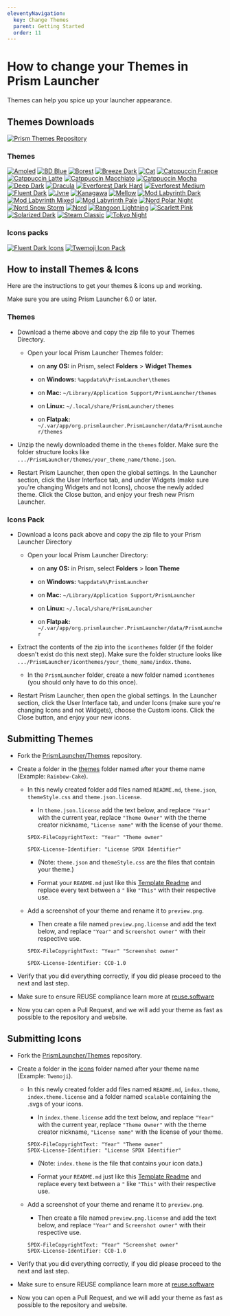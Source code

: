```yaml
---
eleventyNavigation:
  key: Change Themes
  parent: Getting Started
  order: 11
---
```


# How to change your Themes in Prism Launcher

Themes can help you spice up your launcher appearance.

## Themes Downloads

[![Prism Themes Repository](https://img.shields.io/badge/Prism--Themes--Repository-FDFDFC?style=for-the-badge&logo=github&logoColor=333333)](https://github.com/PrismLauncher/Themes)

### Themes

[![Amoled](https://img.shields.io/badge/Amoled-000000?style=for-the-badge&logo=github&logoColor=white)](https://github.com/PrismLauncher/Themes/releases/latest/download/Amoled-theme.zip)
[![BD Blue](https://img.shields.io/badge/BD_Blue-4989E6?style=for-the-badge&logo=github&logoColor=white)](https://github.com/PrismLauncher/Themes/releases/latest/download/BD-Blue-theme.zip)
[![Borest](https://img.shields.io/badge/Borest-1E1E2E?style=for-the-badge&logo=github&logoColor=white)](https://github.com/PrismLauncher/Themes/releases/latest/download/Borest-theme.zip)
[![Breeze Dark](https://img.shields.io/badge/Breeze_Dark-blue?style=for-the-badge&logo=github&logoColor=white)](https://github.com/PrismLauncher/Themes/releases/latest/download/Breeze-Dark-theme.zip)
[![Cat](https://img.shields.io/badge/Cat-9F90B9?style=for-the-badge&logo=github&logoColor=white)](https://github.com/PrismLauncher/Themes/releases/latest/download/Cat-theme.zip)
[![Catppuccin Frappe](https://img.shields.io/badge/Catppuccin_Frappe-EF9F76?style=for-the-badge&logo=github&logoColor=333333)](https://github.com/PrismLauncher/Themes/releases/latest/download/Catppuccin-Frappe-theme.zip)
[![Catppuccin Latte](https://img.shields.io/badge/Catppuccin_Latte-DC8A78?style=for-the-badge&logo=github&logoColor=white)](https://github.com/PrismLauncher/Themes/releases/latest/download/Catppuccin-Latte-theme.zip)
[![Catppuccin Macchiato](https://img.shields.io/badge/Catppuccin_Macchiato-A6DA95?style=for-the-badge&logo=github&logoColor=333333)](https://github.com/PrismLauncher/Themes/releases/latest/download/Catppuccin-Macchiato-theme.zip)
[![Catppuccin Mocha](https://img.shields.io/badge/Catppuccin_Mocha-DDB6F2?style=for-the-badge&logo=github&logoColor=333333)](https://github.com/PrismLauncher/Themes/releases/latest/download/Catppuccin-Mocha-theme.zip)
[![Deep Dark](https://img.shields.io/badge/Deep_Dark-141414?style=for-the-badge&logo=github&logoColor=white)](https://github.com/PrismLauncher/Themes/releases/latest/download/Deep-Dark-theme.zip)
[![Dracula](https://img.shields.io/badge/Dracula-BD93F9?style=for-the-badge&logo=github&logoColor=white)](https://github.com/PrismLauncher/Themes/releases/latest/download/Dracula-theme.zip)
[![Everforest Dark Hard](https://img.shields.io/badge/Everforest_Dark_Hard-3c4841?style=for-the-badge&logo=github&logoColor=white)](https://github.com/PrismLauncher/Themes/releases/latest/download/Everforest-Dark-Hard-theme.zip)
[![Everforest Medium](https://img.shields.io/badge/Everforest_Medium-425047?style=for-the-badge&logo=github&logoColor=white)](https://github.com/PrismLauncher/Themes/releases/latest/download/Everforest-Medium-theme.zip)
[![Fluent Dark](https://img.shields.io/badge/Fluent_Dark-60CDFF?style=for-the-badge&logo=github&logoColor=333333)](https://github.com/PrismLauncher/Themes/releases/latest/download/Fluent-Dark-theme.zip)
[![Jvne](https://img.shields.io/badge/Jvne-7455FE?style=for-the-badge&logo=github&logoColor=white)](https://github.com/PrismLauncher/Themes/releases/latest/download/Jvne-theme.zip)
[![Kanagawa](https://img.shields.io/badge/Kanagawa-54546D?style=for-the-badge&logo=github&logoColor=white)](https://github.com/PrismLauncher/Themes/releases/latest/download/Kanagawa-theme.zip)
[![Mellow](https://img.shields.io/badge/Mellow-%23161617?style=for-the-badge&logo=github)](https://github.com/PrismLauncher/Themes/releases/latest/download/Mellow-theme.zip)
[![Mod Labyrinth Dark](https://img.shields.io/badge/Mod_Labyrinth_Dark-1CD96A?style=for-the-badge&logo=github)](https://github.com/PrismLauncher/Themes/releases/latest/download/Mod.Labyrinth.Dark-theme.zip)
[![Mod Labyrinth Mixed](https://img.shields.io/badge/Mod_Labyrinth_Mixed-1CD96A?style=for-the-badge&logo=github)](https://github.com/PrismLauncher/Themes/releases/latest/download/Mod.Labyrinth.Mixed-theme.zip)
[![Mod Labyrinth Pale](https://img.shields.io/badge/Mod_Labyrinth_Pale-1CD96A?style=for-the-badge&logo=github)](https://github.com/PrismLauncher/Themes/releases/latest/download/Mod.Labyrinth.Pale-theme.zip)
[![Nord Polar Night](https://img.shields.io/badge/Nord_Polar_Night-4C566A?style=for-the-badge&logo=github&logoColor=white)](https://github.com/PrismLauncher/Themes/releases/latest/download/Nord-Polar-Night-theme.zip)
[![Nord Snow Storm](https://img.shields.io/badge/Nord_Snow_Storm-E5E9F0?style=for-the-badge&logo=github&logoColor=333333)](https://github.com/PrismLauncher/Themes/releases/latest/download/Nord-Snow-Storm-theme.zip)
[![Nord](https://img.shields.io/badge/Nord-88C0D0?style=for-the-badge&logo=github&logoColor=white)](https://github.com/PrismLauncher/Themes/releases/latest/download/Nord-theme.zip)
[![Rangoon Lightning](https://img.shields.io/badge/Rangoon_Lightning-FFBF22?style=for-the-badge&logo=github&logoColor=333333)](https://github.com/PrismLauncher/Themes/releases/latest/download/Rangoon-Lightning-theme.zip)
[![Scarlett Pink](https://img.shields.io/badge/Scarlett_Pink-F8C8DC?style=for-the-badge&logo=github&logoColor=900000)](https://github.com/PrismLauncher/Themes/releases/latest/download/Scarlett-Pink-theme.zip)
[![Solarized Dark](https://img.shields.io/badge/Solarized_Dark-073642?style=for-the-badge&logo=github&logoColor=white)](https://github.com/PrismLauncher/Themes/releases/latest/download/Solarized-Dark-theme.zip)
[![Steam Classic](https://img.shields.io/badge/Steam_Classic-4C5844?style=for-the-badge&logo=github&logoColor=white)](https://github.com/PrismLauncher/Themes/releases/latest/download/Steam-Classic-theme.zip)
[![Tokyo Night](https://img.shields.io/badge/Tokyo_Night-C0CAF5?style=for-the-badge&logo=github&logoColor=333333)](https://github.com/PrismLauncher/Themes/releases/latest/download/Tokyo-Night-theme.zip)

### Icons packs

[![Fluent Dark Icons](https://img.shields.io/badge/Fluent--Icons-60CDFF?style=for-the-badge&logo=github&logoColor=333333)](https://github.com/PrismLauncher/Themes/releases/latest/download/Fluent-Dark-icons.zip)
[![Twemoji Icon Pack](https://img.shields.io/badge/Twemoji--Icons-1d9bf0?style=for-the-badge&logo=github&logoColor=white)](https://github.com/PrismLauncher/Themes/releases/latest/download/Twemoji-icons.zip)

## How to install Themes & Icons

Here are the instructions to get your themes & icons up and working.

Make sure you are using Prism Launcher 6.0 or later.

### Themes

- Download a theme above and copy the zip file to your Themes Directory.

  - Open your local Prism Launcher Themes folder:

    - on **any OS:** in Prism, select **Folders** > **Widget Themes**

    - on **Windows:** `%appdata%\PrismLauncher\themes`

    - on **Mac:** `~/Library/Application Support/PrismLauncher/themes`

    - on **Linux:** `~/.local/share/PrismLauncher/themes`

    - on **Flatpak:** `~/.var/app/org.prismlauncher.PrismLauncher/data/PrismLauncher/themes`

- Unzip the newly downloaded theme in the `themes` folder. Make sure the folder structure looks like `.../PrismLauncher/themes/your_theme_name/theme.json`.

- Restart Prism Launcher, then open the global settings. In the Launcher section, click the User Interface tab, and under Widgets (make sure you're changing Widgets and not Icons), choose the newly added theme. Click the Close button, and enjoy your fresh new Prism Launcher.

### Icons Pack

- Download a Icons pack above and copy the zip file to your Prism Launcher Directory

  - Open your local Prism Launcher Directory:

    - on **any OS:** in Prism, select **Folders** > **Icon Theme**

    - on **Windows:** `%appdata%\PrismLauncher`

    - on **Mac:** `~/Library/Application Support/PrismLauncher`

    - on **Linux:** `~/.local/share/PrismLauncher`

    - on **Flatpak:** `~/.var/app/org.prismlauncher.PrismLauncher/data/PrismLauncher`

- Extract the contents of the zip into the `iconthemes` folder (if the folder doesn't exist do this next step). Make sure the folder structure looks like `.../PrismLauncher/iconthemes/your_theme_name/index.theme`.

  - In the `PrismLauncher` folder, create a new folder named `iconthemes` (you should only have to do this once).

- Restart Prism Launcher, then open the global settings. In the Launcher section, click the User Interface tab, and under Icons (make sure you're changing Icons and not Widgets), choose the Custom icons. Click the Close button, and enjoy your new icons.

## Submitting Themes

- Fork the [PrismLauncher/Themes](https://github.com/PrismLauncher/Themes) repository.

- Create a folder in the [themes](https://github.com/PrismLauncher/Themes/tree/main/themes) folder named after your theme name (Example: `Rainbow-Cake`).

  - In this newly created folder add files named `README.md`, `theme.json`, `themeStyle.css` and `theme.json.license`.

    - In `theme.json.license` add the text below, and replace `"Year"` with the current year, replace `"Theme Owner"` with the theme creator nickname, `"License name"` with the license of your theme.

    ```text
    SPDX-FileCopyrightText: "Year" "Theme owner"

    SPDX-License-Identifier: "License SPDX Identifier"
    ```

    - (Note: `theme.json` and `themeStyle.css` are the files that contain your theme.)

    - Format your `README.md` just like this [Template Readme](https://github.com/PrismLauncher/Themes/blob/main/README-Template.md) and replace every text between a `"` like `"This"` with their respective use.

  - Add a screenshot of your theme and rename it to `preview.png`.

    - Then create a file named `preview.png.license` and add the text below, and replace `"Year"` and `Screenshot owner"` with their respective use.

    ```text
    SPDX-FileCopyrightText: "Year" "Screenshot owner"

    SPDX-License-Identifier: CC0-1.0
    ```

- Verify that you did everything correctly, if you did please proceed to the next and last step.

- Make sure to ensure REUSE compliance learn more at [reuse.software](https://reuse.software)

- Now you can open a Pull Request, and we will add your theme as fast as possible to the repository and website.

## Submitting Icons

- Fork the [PrismLauncher/Themes](https://github.com/PrismLauncher/Themes) repository.

- Create a folder in the [icons](https://github.com/PrismLauncher/Themes/tree/main/icons) folder named after your theme name (Example: `Twemoji`).

  - In this newly created folder add files named `README.md`, `index.theme`, `index.theme.license` and a folder named `scalable` containing the .svgs of your icons.

    - In `index.theme.license` add the text below, and replace `"Year"` with the current year, replace `"Theme Owner"` with the theme creator nickname, `"License name"` with the license of your theme.

    ```text
    SPDX-FileCopyrightText: "Year" "Theme owner"
    SPDX-License-Identifier: "License SPDX Identifier"
    ```

    - (Note: `index.theme` is the file that contains your icon data.)

    - Format your `README.md` just like this [Template Readme](https://github.com/PrismLauncher/Themes/blob/main/README-Template.md) and replace every text between a `"` like `"This"` with their respective use.

  - Add a screenshot of your theme and rename it to `preview.png`.

    - Then create a file named `preview.png.license` and add the text below, and replace `"Year"` and `Screenshot owner"` with their respective use.

    ```text
    SPDX-FileCopyrightText: "Year" "Screenshot owner"
    SPDX-License-Identifier: CC0-1.0
    ```

- Verify that you did everything correctly, if you did please proceed to the next and last step.

- Make sure to ensure REUSE compliance learn more at [reuse.software](https://reuse.software)

- Now you can open a Pull Request, and we will add your theme as fast as possible to the repository and website.
